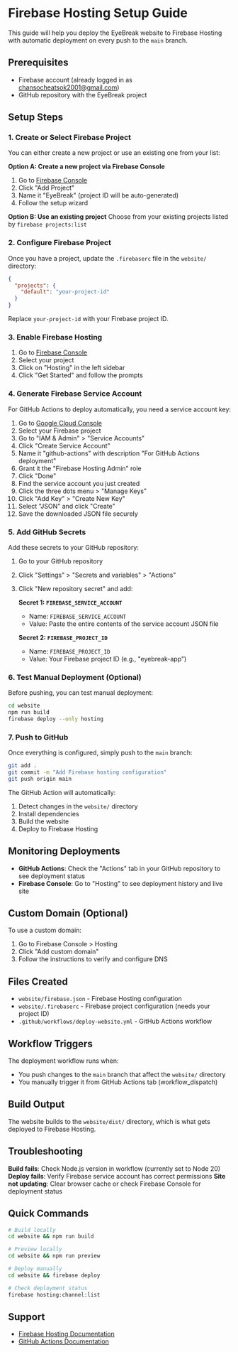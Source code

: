# Firebase Hosting Setup Guide

This guide will help you deploy the EyeBreak website to Firebase Hosting with automatic deployment on every push to the `main` branch.

## Prerequisites

- Firebase account (already logged in as chansocheatsok2001@gmail.com)
- GitHub repository with the EyeBreak project

## Setup Steps

### 1. Create or Select Firebase Project

You can either create a new project or use an existing one from your list:

**Option A: Create a new project via Firebase Console**
1. Go to [Firebase Console](https://console.firebase.google.com/)
2. Click "Add Project"
3. Name it "EyeBreak" (project ID will be auto-generated)
4. Follow the setup wizard

**Option B: Use an existing project**
Choose from your existing projects listed by `firebase projects:list`

### 2. Configure Firebase Project

Once you have a project, update the `.firebaserc` file in the `website/` directory:

```json
{
  "projects": {
    "default": "your-project-id"
  }
}
```

Replace `your-project-id` with your Firebase project ID.

### 3. Enable Firebase Hosting

1. Go to [Firebase Console](https://console.firebase.google.com/)
2. Select your project
3. Click on "Hosting" in the left sidebar
4. Click "Get Started" and follow the prompts

### 4. Generate Firebase Service Account

For GitHub Actions to deploy automatically, you need a service account key:

1. Go to [Google Cloud Console](https://console.cloud.google.com/)
2. Select your Firebase project
3. Go to "IAM & Admin" > "Service Accounts"
4. Click "Create Service Account"
5. Name it "github-actions" with description "For GitHub Actions deployment"
6. Grant it the "Firebase Hosting Admin" role
7. Click "Done"
8. Find the service account you just created
9. Click the three dots menu > "Manage Keys"
10. Click "Add Key" > "Create New Key"
11. Select "JSON" and click "Create"
12. Save the downloaded JSON file securely

### 5. Add GitHub Secrets

Add these secrets to your GitHub repository:

1. Go to your GitHub repository
2. Click "Settings" > "Secrets and variables" > "Actions"
3. Click "New repository secret" and add:

   **Secret 1: `FIREBASE_SERVICE_ACCOUNT`**
   - Name: `FIREBASE_SERVICE_ACCOUNT`
   - Value: Paste the entire contents of the service account JSON file

   **Secret 2: `FIREBASE_PROJECT_ID`**
   - Name: `FIREBASE_PROJECT_ID`
   - Value: Your Firebase project ID (e.g., "eyebreak-app")

### 6. Test Manual Deployment (Optional)

Before pushing, you can test manual deployment:

```bash
cd website
npm run build
firebase deploy --only hosting
```

### 7. Push to GitHub

Once everything is configured, simply push to the `main` branch:

```bash
git add .
git commit -m "Add Firebase hosting configuration"
git push origin main
```

The GitHub Action will automatically:
1. Detect changes in the `website/` directory
2. Install dependencies
3. Build the website
4. Deploy to Firebase Hosting

## Monitoring Deployments

- **GitHub Actions**: Check the "Actions" tab in your GitHub repository to see deployment status
- **Firebase Console**: Go to "Hosting" to see deployment history and live site

## Custom Domain (Optional)

To use a custom domain:

1. Go to Firebase Console > Hosting
2. Click "Add custom domain"
3. Follow the instructions to verify and configure DNS

## Files Created

- `website/firebase.json` - Firebase Hosting configuration
- `website/.firebaserc` - Firebase project configuration (needs your project ID)
- `.github/workflows/deploy-website.yml` - GitHub Actions workflow

## Workflow Triggers

The deployment workflow runs when:
- You push changes to the `main` branch that affect the `website/` directory
- You manually trigger it from GitHub Actions tab (workflow_dispatch)

## Build Output

The website builds to the `website/dist/` directory, which is what gets deployed to Firebase Hosting.

## Troubleshooting

**Build fails**: Check Node.js version in workflow (currently set to Node 20)
**Deploy fails**: Verify Firebase service account has correct permissions
**Site not updating**: Clear browser cache or check Firebase Console for deployment status

## Quick Commands

```bash
# Build locally
cd website && npm run build

# Preview locally
cd website && npm run preview

# Deploy manually
cd website && firebase deploy

# Check deployment status
firebase hosting:channel:list
```

## Support

- [Firebase Hosting Documentation](https://firebase.google.com/docs/hosting)
- [GitHub Actions Documentation](https://docs.github.com/en/actions)
